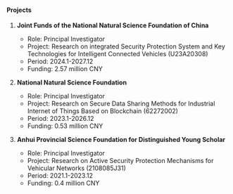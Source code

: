 #### Projects

1. **Joint Funds of the National Natural Science Foundation of China**
   - Role: Principal Investigator
   - Project: Research on integrated Security Protection System and Key Technologies for Intelligent Connected Vehicles (U23A20308)
   - Period: 2024.1-2027.12
   - Funding: 2.57 million CNY

2. **National Natural Science Foundation**
   - Role: Principal Investigator
   - Project: Research on Secure Data Sharing Methods for Industrial Internet of Things Based on Blockchain (62272002)
   - Period: 2023.1-2026.12
   - Funding: 0.53 million CNY

3. **Anhui Provincial Science Foundation for Distinguished Young Scholar**
   - Role: Principal Investigator
   - Project: Research on Active Security Protection Mechanisms for Vehicular Networks (2108085J31)
   - Period: 2021.1-2023.12
   - Funding: 0.4 million CNY